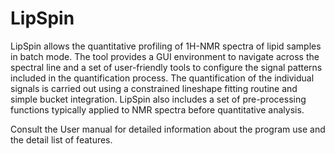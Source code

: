 # LipSpin

LipSpin allows the quantitative profiling of 1H-NMR spectra of lipid samples in batch mode. The tool provides a GUI environment to navigate across the spectral line and a set of user-friendly tools to configure the signal patterns included in the quantification process. The quantification of the individual signals is carried out using a constrained lineshape fitting routine and simple bucket integration. LipSpin also includes a set of pre-processing functions typically applied to NMR spectra before quantitative analysis.



Consult the User manual for detailed information about the program use and the detail list of features.
